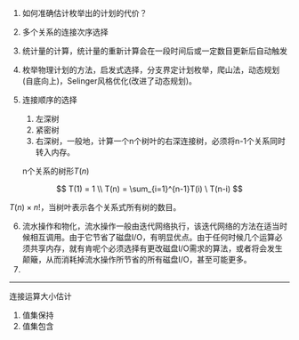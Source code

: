 1. 如何准确估计枚举出的计划的代价？

2. 多个关系的连接次序选择

3. 统计量的计算，统计量的重新计算会在一段时间后或一定数目更新后自动触发

4. 枚举物理计划的方法，启发式选择，分支界定计划枚举，爬山法，动态规划(自底向上)，Selinger风格优化(改进了动态规划)。

5. 连接顺序的选择
   1. 左深树
   2. 紧密树
   3. 右深树，一般地，计算一个n个树叶的右深连接树，必须将n-1个关系同时转入内存。

   n个关系的树形$T(n)$

$$
T(1) = 1 \\
T(n) = \sum_{i=1}^{n-1}T(i) \ T(n-i)
$$

$T(n) \times n!$，当树叶表示各个关系式所有树的数目。

6. 流水操作和物化，流水操作一般由迭代网络执行，该迭代网络的方法在适当时候相互调用。由于它节省了磁盘I/O，有明显优点。由于任何时候几个运算必须共享内存，就有肯呢个必须选择有更改磁盘I/O需求的算法，或者将会发生颠簸，从而消耗掉流水操作所节省的所有磁盘I/O，甚至可能更多。
7. 

---

连接运算大小估计

1. 值集保持
2. 值集包含

